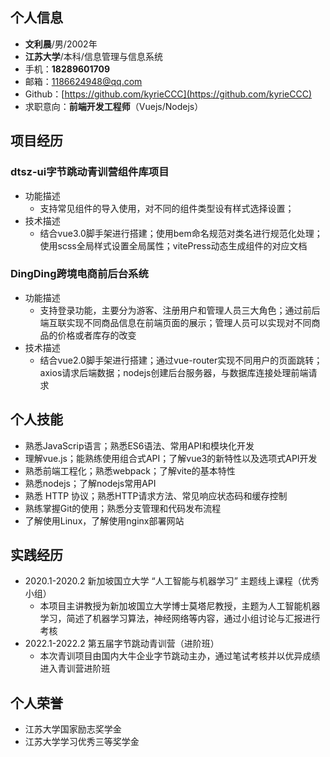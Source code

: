 ## 个人信息
- **文利晨**/男/2002年
- **江苏大学**/本科/信息管理与信息系统
- 手机：**18289601709**
- 邮箱：1186624948@qq.com
- Github：[https://github.com/kyrieCCC](https://github.com/kyrieCCC)
- 求职意向：**前端开发工程师**（Vuejs/Nodejs）
## 项目经历
### dtsz-ui字节跳动青训营组件库项目
- 功能描述
	- 支持常见组件的导入使用，对不同的组件类型设有样式选择设置；
- 技术描述
	-  结合vue3.0脚手架进行搭建；使用bem命名规范对类名进行规范化处理；使用scss全局样式设置全局属性；vitePress动态生成组件的对应文档

### DingDing跨境电商前后台系统
- 功能描述
	- 支持登录功能，主要分为游客、注册用户和管理人员三大角色；通过前后端互联实现不同商品信息在前端页面的展示；管理人员可以实现对不同商品的价格或者库存的改变
- 技术描述
	- 结合vue2.0脚手架进行搭建；通过vue-router实现不同用户的页面跳转；axios请求后端数据；nodejs创建后台服务器，与数据库连接处理前端请求
## 个人技能
- 熟悉JavaScrip语言；熟悉ES6语法、常用API和模块化开发
- 理解vue.js；能熟练使用组合式API；了解vue3的新特性以及选项式API开发
- 熟悉前端工程化；熟悉webpack；了解vite的基本特性
- 熟悉nodejs；了解nodejs常用API
- 熟悉 HTTP 协议；熟悉HTTP请求方法、常见响应状态码和缓存控制
- 熟练掌握Git的使用；熟悉分支管理和代码发布流程
- 了解使用Linux，了解使用nginx部署网站
## 实践经历
- 2020.1-2020.2  新加坡国立大学 “人工智能与机器学习” 主题线上课程（优秀小组）
	- 本项目主讲教授为新加坡国立大学博士莫塔尼教授，主题为人工智能机器学习，简述了机器学习算法，神经网络等内容，通过小组讨论与汇报进行考核
- 2022.1-2022.2	 第五届字节跳动青训营（进阶班）
	- 本次青训项目由国内大牛企业字节跳动主办，通过笔试考核并以优异成绩进入青训营进阶班	
## 个人荣誉 
- 江苏大学国家励志奖学金
- 江苏大学学习优秀三等奖学金
